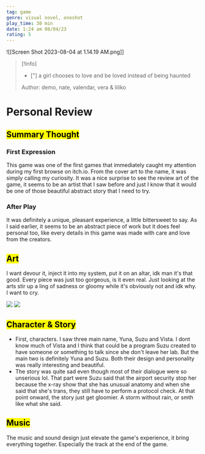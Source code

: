 ```yaml
---
tag: game
genre: visual novel, oneshot
play_time: 30 min
date: 1:24 am 08/04/23
rating: 5
---
```



![[Screen Shot 2023-08-04 at 1.14.19 AM.png]]

> [!Info]
> - ["] a girl chooses to love and be loved instead of being haunted  
> 
> Author: demo, nate, valendar, vera & liliko



# Personal Review

## <mark class="hltr-l-green">Summary Thought</mark>

### First Expression 
This game was one of the first games that immediately caught my attention during my first browse on itch.io. From the cover art to the name, it was simply calling my curiosity. It was a nice surprise to see the review art of the game, it seems to be an artist that I saw before and just I know that it would be one of those beautiful abstract story that I need to try.

### After Play
It was definitely a unique, pleasant experience, a little bittersweet to say. As I said earlier, it seems to be an abstract piece of work but it does feel personal too, like every details in this game was made with care and love from the creators.

## <mark class="hltr-yellow">Art</mark>
I want devour it, inject it into my system, put it on an altar, idk man it's that good. Every piece was just too gorgeous, is it even real. Just looking at the arts stir up a ling of sadness or gloomy while it's obviously not and idk why. I want to cry.

![](https://img.itch.zone/aW1hZ2UvMjE3NDk1MC8xMjg0NDY4Ni5wbmc=/original/RdsajF.png)
![](https://img.itch.zone/aW1hZ2UvMjE3NDk1MC8xMjg0NDczMS5wbmc=/original/F59mAE.png)

## <mark class="hltr-purple">Character & Story</mark>
- First, characters. I saw three main name, Yuna, Suzu and Vista. I dont know much of Vista and I think that could be a program Suzu created to have someone or something to talk since she don't leave her lab. But the main two is definitely Yuna and Suzu. Both their design and personality was really interesting and beautiful. 
- The story was quite sad even though most of their dialogue were so unserious lol. That part were Suzu said that the airport security stop her because the x-ray show that she has unusual anatomy and when she said that she's trans, they still have to perform a protocol check. At that point onward, the story just get gloomier. A storm without rain, or smth like what she said.  

## <mark class="hltr-blue">Music</mark>
The music and sound design just elevate the game's experience, it bring everything together. Especially the track at the end of the game.